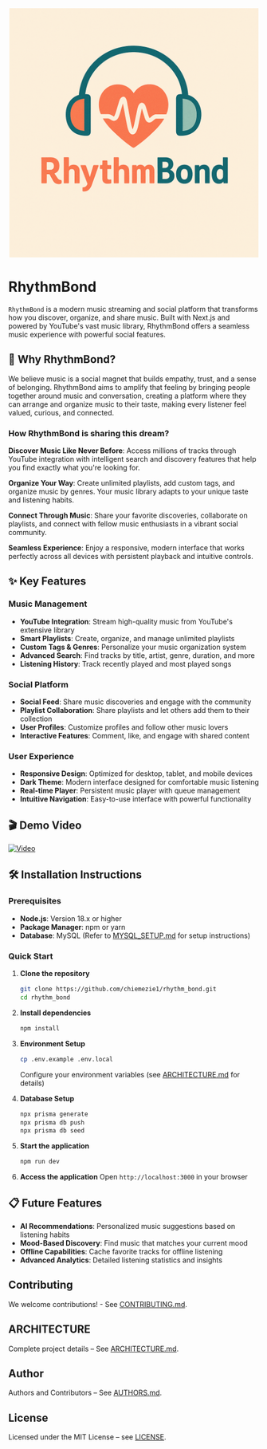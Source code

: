 <div align="center">
  <img src="public/images/logo_with_name.png" alt="RhythmBond Logo" width="500"/>
</div>

# RhythmBond

`RhythmBond` is a modern music streaming and social platform that transforms how you discover, organize, and share music. Built with Next.js and powered by YouTube's vast music library, RhythmBond offers a seamless music experience with powerful social features.

## 🎵 Why RhythmBond?
We believe music is a social magnet that builds empathy, trust, and a sense of belonging. RhythmBond aims to amplify that feeling by bringing people together around music and conversation, creating a platform where they can arrange and organize music to their taste, making every listener feel valued, curious, and connected.

### How RhythmBond is sharing this dream?

**Discover Music Like Never Before**: Access millions of tracks through YouTube integration with intelligent search and discovery features that help you find exactly what you're looking for.

**Organize Your Way**: Create unlimited playlists, add custom tags, and organize music by genres. Your music library adapts to your unique taste and listening habits.

**Connect Through Music**: Share your favorite discoveries, collaborate on playlists, and connect with fellow music enthusiasts in a vibrant social community.

**Seamless Experience**: Enjoy a responsive, modern interface that works perfectly across all devices with persistent playback and intuitive controls.

## ✨ Key Features

### Music Management
- **YouTube Integration**: Stream high-quality music from YouTube's extensive library
- **Smart Playlists**: Create, organize, and manage unlimited playlists
- **Custom Tags & Genres**: Personalize your music organization system
- **Advanced Search**: Find tracks by title, artist, genre, duration, and more
- **Listening History**: Track recently played and most played songs

### Social Platform
- **Social Feed**: Share music discoveries and engage with the community
- **Playlist Collaboration**: Share playlists and let others add them to their collection
- **User Profiles**: Customize profiles and follow other music lovers
- **Interactive Features**: Comment, like, and engage with shared content

### User Experience
- **Responsive Design**: Optimized for desktop, tablet, and mobile devices
- **Dark Theme**: Modern interface designed for comfortable music listening
- **Real-time Player**: Persistent music player with queue management
- **Intuitive Navigation**: Easy-to-use interface with powerful functionality

## 🎬 Demo Video

[![Video](https://img.youtube.com/vi/6YDZ0gWszqg/maxresdefault.jpg)](https://youtu.be/6YDZ0gWszqg)

## 🛠️ Installation Instructions

### Prerequisites
- **Node.js**: Version 18.x or higher
- **Package Manager**: npm or yarn
- **Database**: MySQL (Refer to [MYSQL_SETUP.md](MYSQL_SETUP.md) for setup instructions)

### Quick Start

1. **Clone the repository**
   ```bash
   git clone https://github.com/chiemezie1/rhythm_bond.git
   cd rhythm_bond
   ```

2. **Install dependencies**
   ```bash
   npm install
   ```

3. **Environment Setup**
   ```bash
   cp .env.example .env.local
   ```
   Configure your environment variables (see [ARCHITECTURE.md](ARCHITECTURE.md) for details)

4. **Database Setup**
   ```bash
   npx prisma generate
   npx prisma db push
   npx prisma db seed
   ```

5. **Start the application**
   ```bash
   npm run dev
   ```

6. **Access the application**
   Open `http://localhost:3000` in your browser

## 📋 Future Features

- **AI Recommendations**: Personalized music suggestions based on listening habits
- **Mood-Based Discovery**: Find music that matches your current mood
- **Offline Capabilities**: Cache favorite tracks for offline listening
- **Advanced Analytics**: Detailed listening statistics and insights

## Contributing
We welcome contributions! - See [CONTRIBUTING.md](CONTRIBUTING.md).

## ARCHITECTURE
Complete project details – See [ARCHITECTURE.md](ARCHITECTURE.md).

## Author
Authors and Contributors – See [AUTHORS.md](AUTHORS.md).

## License
Licensed under the MIT License – see [LICENSE](LICENSE).

